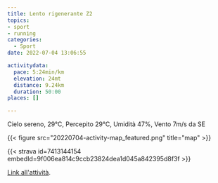 ```yaml
---
title: Lento rigenerante Z2
topics:
- sport
- running
categories:
  - Sport
date: 2022-07-04 13:06:55

activitydata:
  pace: 5:24min/km
  elevation: 24mt
  distance: 9.24km
  duration: 50:00
places: []

---
```


Cielo sereno, 29°C, Percepito 29°C, Umidità 47%, Vento 7m/s da SE

<!--more-->




{{<  figure src="20220704-activity-map_featured.png" title="map" >}}


{{< strava id=7413144154 embedId=9f006ea814c9ccb23824dea1d045a842395d8f3f >}}

[Link all'attività](https://strava.com/activities/7413144154).
